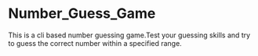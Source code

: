 # Number_Guess_Game
This is a cli based number guessing game.Test your guessing skills and try to guess the correct number within a specified range.

